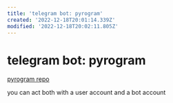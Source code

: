 ```yaml
---
title: 'telegram bot: pyrogram'
created: '2022-12-18T20:01:14.339Z'
modified: '2022-12-18T20:02:11.805Z'
---
```


# telegram bot: pyrogram

[pyrogram repo](https://github.com/pyrogram/pyrogram)

you can act both with a user account and a bot account
